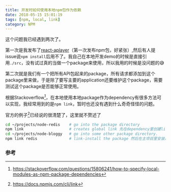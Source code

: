 ```yaml
---
title: 开发时如何使用本地npm包作为依赖
date: 2018-05-15 15:01:19
tags: [npm, local, link]
category: NPM
---
```

这个问题我已经遇到两次了。

第一次是我发布了[react-aplayer](https://github.com/MoePlayer/react-aplayer)（第一次发布npm包，好紧张）,然后有人提issue说`npm install`后用不了。我自己在本地开发demo的时候是直接引用`./src`，没有试过真的当做一个package来使用，所以我用的时候是没问题的😅

第二次就是我们有一个把所有API包起来的package，所有请求都添加到这个package里来做，于是除了要写主要的application还要维护这个package，需要测试这个package是否能够正常使用。

根据Stackoverflow[^1]，在本地使用本地package作为dependency有很多方法可以实现，我经常用到的是`npm link`，暂时也还没有遇到什么奇奇怪怪的问题。

官方的例子[^2]已经说的很清楚了，这里就不赘述了
```bash
cd ~/projects/node-redis    # go into the package directory 
npm link                    # creates global link 先在dependency里创建link
cd ~/projects/node-bloggy   # go into some other package directory.
npm link redis              # link-install the package 然后在主项目里安装已连接的dependency
```

### 参考
[^1]: https://stackoverflow.com/questions/15806241/how-to-specify-local-modules-as-npm-package-dependencies
[^2]: https://docs.npmjs.com/cli/link

[1]: https://stackoverflow.com/questions/15806241/how-to-specify-local-modules-as-npm-package-dependencies
[2]: https://docs.npmjs.com/cli/link